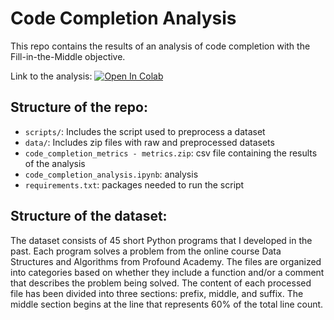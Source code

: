 # Code Completion Analysis

This repo contains the results of an analysis of code completion with the Fill-in-the-Middle objective.

Link to the analysis:
<a href="https://colab.research.google.com/github/julia-lukasiewicz-pater/code-completion-analysis/blob/main/code_completion_analysis.ipynb" target="_blank" style="border:none; background:none; padding:0;"><img src="https://colab.research.google.com/assets/colab-badge.svg" alt="Open In Colab"/></a> 

## Structure of the repo:

- `scripts/`: Includes the script used to preprocess a dataset
- `data/`: Includes zip files with raw and preprocessed datasets
- `code_completion_metrics - metrics.zip`: csv file containing the results of the analysis
- `code_completion_analysis.ipynb`: analysis
- `requirements.txt`: packages needed to run the script

## Structure of the dataset:

The dataset consists of 45 short Python programs that I developed in the past. Each program solves a problem from the online course Data Structures and Algorithms from Profound Academy. The files are organized into categories based on whether they include a function and/or a comment that describes the problem being solved. The content of each processed file has been divided into three sections: prefix, middle, and suffix. The middle section begins at the line that represents 60% of the total line count.
